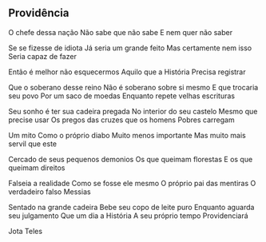 ## Providência

O chefe dessa nação 
Não sabe que não sabe
E nem quer não saber

Se se fizesse de idiota
Já seria um grande feito
Mas certamente nem isso
Seria capaz de fazer

Então é melhor não esquecermos
Aquilo que a História
Precisa registrar

Que o soberano desse reino
Não é soberano sobre si mesmo
E que trocaria seu povo
Por um saco de moedas
Enquanto repete velhas escrituras

Seu sonho é ter sua cadeira pregada
No interior do seu castelo
Mesmo que precise usar
Os pregos das cruzes que os homens 
Pobres carregam

Um mito
Como o próprio diabo
Muito menos importante
Mas muito mais servil que este

Cercado de seus pequenos demonios
Os que queimam florestas
E os que queimam direitos

Falseia a realidade
Como se fosse ele mesmo
O próprio pai das mentiras
O verdadeiro falso Messias

Sentado na grande cadeira
Bebe seu copo de leite puro
Enquanto aguarda seu julgamento
Que um dia a História
A seu próprio tempo
Providenciará

Jota Teles
